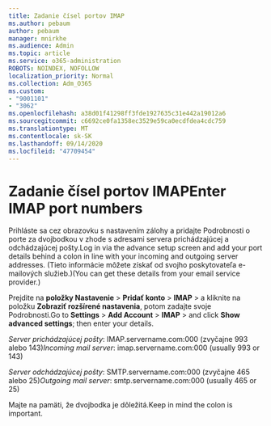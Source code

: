 ```yaml
---
title: Zadanie čísel portov IMAP
ms.author: pebaum
author: pebaum
manager: mnirkhe
ms.audience: Admin
ms.topic: article
ms.service: o365-administration
ROBOTS: NOINDEX, NOFOLLOW
localization_priority: Normal
ms.collection: Adm_O365
ms.custom:
- "9001101"
- "3062"
ms.openlocfilehash: a38d01f41298ff3fde1927635c31e442a19012a6
ms.sourcegitcommit: c6692ce0fa1358ec3529e59ca0ecdfdea4cdc759
ms.translationtype: MT
ms.contentlocale: sk-SK
ms.lasthandoff: 09/14/2020
ms.locfileid: "47709454"
---
```

# <a name="enter-imap-port-numbers"></a><span data-ttu-id="afb8e-102">Zadanie čísel portov IMAP</span><span class="sxs-lookup"><span data-stu-id="afb8e-102">Enter IMAP port numbers</span></span>

<span data-ttu-id="afb8e-103">Prihláste sa cez obrazovku s nastavením zálohy a pridajte Podrobnosti o porte za dvojbodkou v zhode s adresami servera prichádzajúcej a odchádzajúcej pošty.</span><span class="sxs-lookup"><span data-stu-id="afb8e-103">Log in via the advance setup screen and add your port details behind a colon in line with your incoming and outgoing server addresses.</span></span> <span data-ttu-id="afb8e-104">(Tieto informácie môžete získať od svojho poskytovateľa e-mailových služieb.)</span><span class="sxs-lookup"><span data-stu-id="afb8e-104">(You can get these details from your email service provider.)</span></span> 

<span data-ttu-id="afb8e-105">Prejdite na **položky Nastavenie**  >  **Pridať konto**  >  **IMAP** > a kliknite na položku **Zobraziť rozšírené nastavenia**, potom zadajte svoje Podrobnosti.</span><span class="sxs-lookup"><span data-stu-id="afb8e-105">Go to **Settings** > **Add Account** > **IMAP** > and click **Show advanced settings**; then enter your details.</span></span> 

<span data-ttu-id="afb8e-106">*Server prichádzajúcej pošty*: IMAP.servername.com:000 (zvyčajne 993 alebo 143)</span><span class="sxs-lookup"><span data-stu-id="afb8e-106">*Incoming mail server*: imap.servername.com:000 (usually 993 or 143)</span></span> 

<span data-ttu-id="afb8e-107">*Server odchádzajúcej pošty*: SMTP.servername.com:000 (zvyčajne 465 alebo 25)</span><span class="sxs-lookup"><span data-stu-id="afb8e-107">*Outgoing mail server*: smtp.servername.com:000 (usually 465 or 25)</span></span> 

<span data-ttu-id="afb8e-108">Majte na pamäti, že dvojbodka je dôležitá.</span><span class="sxs-lookup"><span data-stu-id="afb8e-108">Keep in mind the colon is important.</span></span> 
